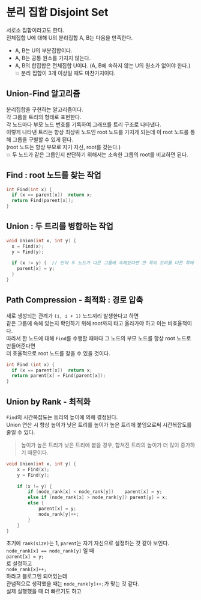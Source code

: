 # 분리 집합 Disjoint Set
서로소 집합이라고도 한다.  
전체집합 U에 대해 U의 분리집합 A, B는 다음을 만족한다.
* A, B는 U의 부분집합이다.
* A, B는 공통 원소를 가지지 않는다.
* A, B의 합집합은 전체집합 U이다. (A, B에 속하지 않는 U의 원소가 없어야 한다.)  
💥 분리 집합이 3개 이상일 때도 마찬가지이다.

## Union-Find 알고리즘
분리집합을 구현하는 알고리즘이다.  
각 그룹을 트리의 형태로 표현한다.  
각 노드마다 부모 노드 번호를 기록하여 그래프를 트리 구조로 나타낸다.  
이렇게 나타낸 트리는 항상 최상위 노드인 root 노드를 가지게 되는데 이 root 노드를 통해 그룹을 구별할 수 있게 된다.  
(root 노드는 항상 부모로 자기 자신, root를 갖는다.)  
💥 두 노드가 같은 그룹인지 판단하기 위해서는 소속한 그룹의 root를 비교하면 된다.

## Find : root 노드를 찾는 작업
```cpp
int Find(int x) {
  if (x == parent[x])  return x;
  return Find(parent[x]);
}
```

## Union : 두 트리를 병합하는 작업
```cpp
void Union(int x, int y) {
  x = Find(x);
  y = Find(y);
​
  if (x != y) {  // 만약 두 노드가 다른 그룹에 속해있다면 한 쪽의 트리를 다른 쪽에 붙인다.
    parent[x] = y;
  }
}
```

## Path Compression - 최적화 : 경로 압축
새로 생성되는 관계가 `(i, i + 1)` 노드끼리 발생한다고 하면  
같은 그룹에 속해 있는지 확인하기 위해 root까지 타고 올라가야 하고 이는 비효율적이다.  
따라서 한 노드에 대해 `Find`를 수행할 때마다 그 노드의 부모 노드를 항상 root 노드로 만들어준다면  
더 효율적으로 root 노드를 찾을 수 있을 것이다.
```cpp
int Find (int x) {
  if (x == parent[x])  return x;
  return parent[x] = Find(parent[x]);
}
```

## Union by Rank - 최적화
`Find`의 시간복잡도는 트리의 높이에 의해 결정된다.  
Union 연산 시 항상 높이가 낮은 트리를 높이가 높은 트리에 붙임으로써 시간복잡도를 줄일 수 있다.  
> 높이가 높은 트리가 낮은 트리에 붙을 경우, 합쳐진 트리의 높이가 더 많이 증가하기 때문이다.
```cpp
void Union(int x, int y) {
	x = Find(x);
	y = Find(y);
​
	if (x != y) {
		if (node_rank[x] < node_rank[y])	parent[x] = y;
		else if (node_rank[x] > node_rank[y]) parent[y] = x;
		else {
			parent[x] = y;
			node_rank[y]++;
		}
	}
}​
```

초기에 `rank(size)`는 1, `parent`는 자기 자신으로 설정하는 것 같아 보인다.  
`node_rank[x] == node_rank[y]` 일 때  
`parent[x] = y;`  
로 설정하고  
`node_rank[x]++;`  
하라고 블로그엔 되어있는데  
관념적으로 생각했을 때는 `node_rank[y]++;`가 맞는 것 같다.  
실제 실행했을 때 더 빠르기도 하고